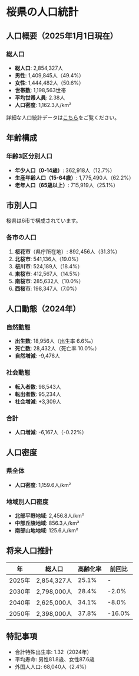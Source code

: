 # 桜県の人口統計

## 人口概要（2025年1月1日現在）

### 総人口
- **総人口**: 2,854,327人
- **男性**: 1,409,845人（49.4%）
- **女性**: 1,444,482人（50.6%）
- **世帯数**: 1,198,563世帯
- **平均世帯人員**: 2.38人
- **人口密度**: 1,162.3人/km²

詳細な人口統計データは[こちら](./detailed-population.md)をご覧ください。

## 年齢構成

### 年齢3区分別人口
- **年少人口（0-14歳）**: 362,918人（12.7%）
- **生産年齢人口（15-64歳）**: 1,775,490人（62.2%）
- **老年人口（65歳以上）**: 715,919人（25.1%）

## 市別人口

桜県は6市で構成されています。

### 各市の人口
1. **桜花市**（県庁所在地）: 892,456人（31.3%）
2. **北桜市**: 541,136人（19.0%）
3. **桜川市**: 524,189人（18.4%）
4. **東桜市**: 412,567人（14.5%）
5. **南桜市**: 285,632人（10.0%）
6. **西桜市**: 198,347人（7.0%）

## 人口動態（2024年）

### 自然動態
- **出生数**: 18,956人（出生率 6.6‰）
- **死亡数**: 28,432人（死亡率 10.0‰）
- **自然増減**: -9,476人

### 社会動態
- **転入者数**: 98,543人
- **転出者数**: 95,234人
- **社会増減**: +3,309人

### 合計
- **人口増減**: -6,167人（-0.22%）

## 人口密度

### 県全体
- **人口密度**: 1,159.6人/km²

### 地域別人口密度
- **北部平野地域**: 2,456.8人/km²
- **中部丘陵地域**: 856.3人/km²
- **南部山地地域**: 125.6人/km²

## 将来人口推計

| 年 | 総人口 | 高齢化率 | 前回比 |
|----|--------|----------|--------|
| 2025年 | 2,854,327人 | 25.1% | - |
| 2030年 | 2,798,000人 | 28.4% | -2.0% |
| 2040年 | 2,625,000人 | 34.1% | -8.0% |
| 2050年 | 2,398,000人 | 37.8% | -16.0% |

## 特記事項

- 合計特殊出生率: 1.32（2024年）
- 平均寿命: 男性81.8歳、女性87.6歳
- 外国人人口: 68,040人（2.4%）